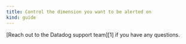 ```yaml
---
title: Control the dimension you want to be alerted on
kind: guide
---
```




[Reach out to the Datadog support team][1] if you have any questions.
